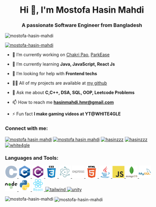 <h1 align="center">Hi 👋, I'm Mostofa Hasin Mahdi</h1>
<h3 align="center">A passionate Software Engineer from Bangladesh</h3>

<p align="left"> <img src="https://komarev.com/ghpvc/?username=mostofa-hasin-mahdi&label=Profile%20views&color=0e75b6&style=flat" alt="mostofa-hasin-mahdi" /> </p>

<p align="left"> <a href="https://github.com/ryo-ma/github-profile-trophy"><img src="https://github-profile-trophy.vercel.app/?username=mostofa-hasin-mahdi" alt="mostofa-hasin-mahdi" /></a> </p>

- 🔭 I’m currently working on [Chakri Pao](https://github.com/Mostofa-Hasin-Mahdi/Chakri-Pao-), [ParkEase](https://github.com/Mostofa-Hasin-Mahdi/ParkEase-Parking-Management-System)

- 🌱 I’m currently learning **Java, JavaScript, React Js**

- 🤝 I’m looking for help with **Frontend techs**

- 👨‍💻 All of my projects are available at [my github](https://github.com/Mostofa-Hasin-Mahdi?tab=repositories)

- 💬 Ask me about **C,C++, DSA, SQL, OOP, Leetcode Problems**

- 📫 How to reach me **hasinmahdi.hmr@gmail.com**

- ⚡ Fun fact **I make gaming videos at YT@WHITE4GLE**

<h3 align="left">Connect with me:</h3>
<p align="left">
<a href="https://www.linkedin.com/in/mostofa-hasin-mahdi-76777a182/" target="blank"><img align="center" src="https://raw.githubusercontent.com/rahuldkjain/github-profile-readme-generator/master/src/images/icons/Social/linked-in-alt.svg" alt="mostofa hasin mahdi" height="30" width="40" /></a>
<a href="https://fb.com/mostofa hasin mahdi" target="blank"><img align="center" src="https://raw.githubusercontent.com/rahuldkjain/github-profile-readme-generator/master/src/images/icons/Social/facebook.svg" alt="mostofa hasin mahdi" height="30" width="40" /></a>
<a href="https://codeforces.com/profile/Mahdi_zzz" target="blank"><img align="center" src="https://raw.githubusercontent.com/rahuldkjain/github-profile-readme-generator/master/src/images/icons/Social/codeforces.svg" alt="hasinzzz" height="30" width="40" /></a>
<a href="https://www.leetcode.com/hasinzzz" target="blank"><img align="center" src="https://raw.githubusercontent.com/rahuldkjain/github-profile-readme-generator/master/src/images/icons/Social/leet-code.svg" alt="hasinzzz" height="30" width="40" /></a>
<a href="https://discord.gg/white4gle" target="blank"><img align="center" src="https://raw.githubusercontent.com/rahuldkjain/github-profile-readme-generator/master/src/images/icons/Social/discord.svg" alt="white4gle" height="30" width="40" /></a>
</p>

<h3 align="left">Languages and Tools:</h3>
<p align="left"> <a href="https://www.cprogramming.com/" target="_blank" rel="noreferrer"> <img src="https://raw.githubusercontent.com/devicons/devicon/master/icons/c/c-original.svg" alt="c" width="40" height="40"/> </a> <a href="https://www.w3schools.com/cpp/" target="_blank" rel="noreferrer"> <img src="https://raw.githubusercontent.com/devicons/devicon/master/icons/cplusplus/cplusplus-original.svg" alt="cplusplus" width="40" height="40"/> </a> <a href="https://www.w3schools.com/cs/" target="_blank" rel="noreferrer"> <img src="https://raw.githubusercontent.com/devicons/devicon/master/icons/csharp/csharp-original.svg" alt="csharp" width="40" height="40"/> </a> <a href="https://www.w3schools.com/css/" target="_blank" rel="noreferrer"> <img src="https://raw.githubusercontent.com/devicons/devicon/master/icons/css3/css3-original-wordmark.svg" alt="css3" width="40" height="40"/> </a> <a href="https://www.electronjs.org" target="_blank" rel="noreferrer"> <img src="https://raw.githubusercontent.com/devicons/devicon/master/icons/electron/electron-original.svg" alt="electron" width="40" height="40"/> </a> <a href="https://expressjs.com" target="_blank" rel="noreferrer"> <img src="https://raw.githubusercontent.com/devicons/devicon/master/icons/express/express-original-wordmark.svg" alt="express" width="40" height="40"/> </a> <a href="https://www.w3.org/html/" target="_blank" rel="noreferrer"> <img src="https://raw.githubusercontent.com/devicons/devicon/master/icons/html5/html5-original-wordmark.svg" alt="html5" width="40" height="40"/> </a> <a href="https://www.java.com" target="_blank" rel="noreferrer"> <img src="https://raw.githubusercontent.com/devicons/devicon/master/icons/java/java-original.svg" alt="java" width="40" height="40"/> </a> <a href="https://developer.mozilla.org/en-US/docs/Web/JavaScript" target="_blank" rel="noreferrer"> <img src="https://raw.githubusercontent.com/devicons/devicon/master/icons/javascript/javascript-original.svg" alt="javascript" width="40" height="40"/> </a> <a href="https://www.mongodb.com/" target="_blank" rel="noreferrer"> <img src="https://raw.githubusercontent.com/devicons/devicon/master/icons/mongodb/mongodb-original-wordmark.svg" alt="mongodb" width="40" height="40"/> </a> <a href="https://www.mysql.com/" target="_blank" rel="noreferrer"> <img src="https://raw.githubusercontent.com/devicons/devicon/master/icons/mysql/mysql-original-wordmark.svg" alt="mysql" width="40" height="40"/> </a> <a href="https://nodejs.org" target="_blank" rel="noreferrer"> <img src="https://raw.githubusercontent.com/devicons/devicon/master/icons/nodejs/nodejs-original-wordmark.svg" alt="nodejs" width="40" height="40"/> </a> <a href="https://www.python.org" target="_blank" rel="noreferrer"> <img src="https://raw.githubusercontent.com/devicons/devicon/master/icons/python/python-original.svg" alt="python" width="40" height="40"/> </a> <a href="https://reactjs.org/" target="_blank" rel="noreferrer"> <img src="https://raw.githubusercontent.com/devicons/devicon/master/icons/react/react-original-wordmark.svg" alt="react" width="40" height="40"/> </a> <a href="https://tailwindcss.com/" target="_blank" rel="noreferrer"> <img src="https://www.vectorlogo.zone/logos/tailwindcss/tailwindcss-icon.svg" alt="tailwind" width="40" height="40"/> </a> <a href="https://unity.com/" target="_blank" rel="noreferrer"> <img src="https://www.vectorlogo.zone/logos/unity3d/unity3d-icon.svg" alt="unity" width="40" height="40"/> </a> </p>

<p><img align="left" src="https://github-readme-stats.vercel.app/api/top-langs?username=mostofa-hasin-mahdi&show_icons=true&locale=en&layout=compact" alt="mostofa-hasin-mahdi" /></p>

<p>&nbsp;<img align="center" src="https://github-readme-stats.vercel.app/api?username=mostofa-hasin-mahdi&show_icons=true&locale=en" alt="mostofa-hasin-mahdi" /></p>
